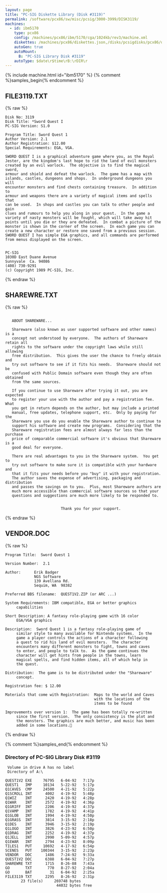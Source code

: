 ```yaml
---
layout: page
title: "PC-SIG Diskette Library (Disk #3119)"
permalink: /software/pcx86/sw/misc/pcsig/3000-3999/DISK3119/
machines:
  - id: ibm5170
    type: pcx86
    config: /machines/pcx86/ibm/5170/cga/1024kb/rev3/machine.xml
    diskettes: /machines/pcx86/diskettes.json,/disks/pcsigdisks/pcx86/diskettes.json
    autoGen: true
    autoMount:
      B: "PC-SIG Library Disk #3119"
    autoType: $date\r$time\rB:\rDIR\r
---
```


{% include machine.html id="ibm5170" %}
{% comment %}samples_begin{% endcomment %}

## FILE3119.TXT

{% raw %}
```
Disk No: 3119                                                           
Disk Title: *Sword Quest I                                              
PC-SIG Version: S1.0                                                    
                                                                        
Program Title: Sword Quest 1                                            
Author Version: 2.1                                                     
Author Registration: $12.00                                             
Special Requirements: EGA, VGA.                                         
                                                                        
SWORD QUEST I is a graphical adventure game where you, as the Royal     
Jester, are the kingdom's last hope to rid the land of evil monsters    
created by an evil warlock.  The objective is to find the magical sword,
armour and shield and defeat the warlock.  The game has a map with      
islands, castles, dungeons and shops.  In underground dungeons you will 
encounter monsters and find chests containing treasure.  In addition to 
armour and weapons there are a variety of magical items and spells that 
can be used.  In shops and castles you can talk to other people and gain
clues and rumours to help you along in your quest.  In the game a       
variety of nasty monsters will be fought, which will take away hit      
points until you die or they are defeated.  In combat a picture of the  
monster is shown in the corner of the screen.  In each game you can     
create a new character or restore one saved from a previous session.    
SWORD QUEST I has simple EGA graphics, and all commands are performed   
from menus displayed on the screen.                                     
                                                                        
                                                                        
PC-SIG                                                                  
1030D East Duane Avenue                                                 
Sunnyvale  Ca. 94086                                                    
(408) 730-9291                                                          
(c) Copyright 1989 PC-SIG, Inc.                                         
```
{% endraw %}

## SHAREWRE.TXT

{% raw %}
```
   
   ABOUT SHAREWARE...
   
   Shareware (also known as user supported software and other names) is a
   concept not understood by everyone.  The authors of Shareware retain all
   rights to the software under the copyright laws while still allowing
   free distribution.  This gives the user the chance to freely obtain and
   try out software to see if it fits his needs.  Shareware should not be
   confused with Public Domain software even though they are often obtained
   from the same sources.
   
   If you continue to use Shareware after trying it out, you are expected
   to register your use with the author and pay a registration fee.  What
   you get in return depends on the author, but may include a printed
   manual, free updates, telephone support, etc.  Only by paying for the
   Shareware you use do you enable the Shareware author to continue to
   support his software and create new programs.  Considering that the
   Shareware registration fees are almost always far less than the purchase
   price of comparable commercial software it's obvious that Shareware is a
   good deal for everyone.
   
   There are real advantages to you in the Shareware system.  You get to
   try out software to make sure it is compatible with your hardware and
   that it fits your needs before you "buy" it with your registration.
   The author saves the expense of advertising, packaging and distribution
   and passes the savings on to you.  Plus, most Shareware authors are
   much more accessible than commercial software sources so that your
   questions and suggestions are much more likely to be responded to.
   

                         Thank you for your support.
```
{% endraw %}

## VENDOR.DOC

{% raw %}
```
Program Title:  Sword Quest 1

Version Number:  2.1

Author:      Erik Badger
             NGS Software
             139 Avellana Rd.
             Sequim, WA  98382

Preferred BBS filename:  QUEST1V2.ZIP (or ARC ...)

System Requirements: IBM compatible, EGA or better graphics
     capabilities

Short Description: A fantasy role-playing game with 16 color
     EGA/VGA graphics

Description:  Sword Quest 1 is a fantasy role-playing game of
     similar style to many available for Nintendo systems.  In the
     game a player controls the actions of a character following
     a quest to rid his land of evil monsters.  The character
     encounters many different monsters to fight, towns and caves
     to enter, and people to talk to.  As the game continues the
     character will get hints from people in the towns, learn
     magical spells, and find hidden items, all of which help in
     the quest.

Distribution:  The game is to be distributed under the "Shareware"
     concept.

Registration fee: $ 12.00

Materials that come with Registration:  Maps to the world and Caves
                                        with the locations of the
                                        items to be found

Improvements over version 1:  The game has been totally re-written
     since the first version.  The only consistency is the plot and
     the monsters. The graphics are much better, and music has been
     added in some locations.
```
{% endraw %}

{% comment %}samples_end{% endcomment %}

### Directory of PC-SIG Library Disk #3119

     Volume in drive A has no label
     Directory of A:\

    QUEST1V2 EXE     76795   6-04-92   7:17p
    QUEST1   IMP     10134   5-22-92   5:17p
    Q1CAVES  CMP     24500   4-21-92   5:22p
    Q1SCROLL INT      4002   4-19-92   5:48p
    Q1WIZ    INT      2420   4-19-92   4:28p
    Q1WAR    INT      2572   4-19-92   4:36p
    Q1GRIFF  INT      2206   4-19-92   4:37p
    Q1VAMP   INT      1782   4-19-92   4:41p
    Q1GLOB   INT      1994   4-19-92   4:50p
    Q1GRASS  INT      3814   3-15-92   2:18p
    Q1DES    INT      3946   3-15-92   2:19p
    Q1LOGO   INT      3826   4-23-92   6:50p
    Q1DRAG   INT      2252   4-19-92   4:37p
    Q1JELL   INT      2990   5-09-92   4:57p
    Q1EWAR   INT      2794   4-23-92   8:09p
    TILES1   PUT     10692   4-17-92   6:54p
    SCENES   PUT    100344   3-15-92   2:23p
    VENDOR   DOC      1486   7-24-92   9:33a
    QUEST1V2 DOC      6388   6-04-92   7:27p
    SHAREWRE TXT      1715   8-26-88   7:43a
    GO       TXT       770   8-27-92   2:04a
    GO       BAT        31   6-04-92   2:25a
    FILE3119 TXT      2295   8-26-92   2:31p
           23 file(s)     269748 bytes
                           44032 bytes free

